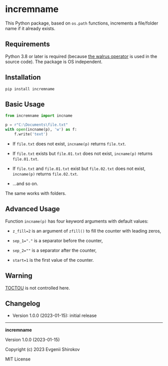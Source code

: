 # incremname

This Python package, based on `os.path` functions, increments a file/folder name if it already exists.

## Requirements

Python 3.8 or later is required (because [the walrus operator](https://peps.python.org/pep-0572/) is used in the source code). The package is OS independent.

## Installation

`pip install incremname`

## Basic Usage

```python
from incremname import incname

p = r"C:\Documents\file.txt"
with open(incname(p), 'w') as f:
    f.write('text')
```

* If `file.txt` does not exist, `incname(p)` returns `file.txt`.

* If `file.txt` exists but `file.01.txt` does not exist, `incname(p)` returns `file.01.txt`.

* If `file.txt` and `file.01.txt` exist but `file.02.txt` does not exist, `incname(p)` returns `file.02.txt`.

* ...and so on.

The same works with folders.

## Advanced Usage

Function `incname(p)` has four keyword arguments with default values:

* `z_fill=2` is an argument of `zfill()` to fill the counter with leading zeros,

* `sep_1="."` is a separator before the counter,

* `sep_2=""` is a separator after the counter,

* `start=1` is the first value of the counter.

## Warning

[TOCTOU](https://en.wikipedia.org/wiki/Time-of-check_to_time-of-use) is not controlled here.

## Changelog

* Version 1.0.0 (2023-01-15): initial release

----------

**incremname**

Version 1.0.0 (2023-01-15)

Copyright (c) 2023 Evgenii Shirokov

MIT License
